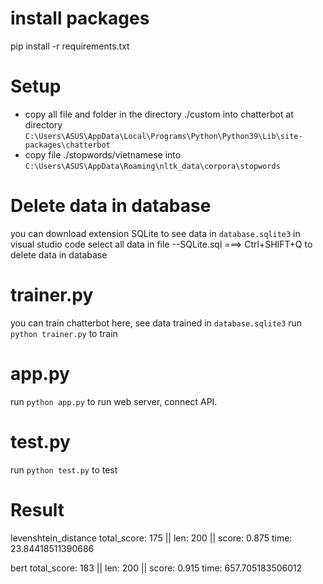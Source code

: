 # install packages
pip install -r requirements.txt
# Setup
- copy all file and folder in the directory ./custom into chatterbot at directory
`C:\Users\ASUS\AppData\Local\Programs\Python\Python39\Lib\site-packages\chatterbot`
- copy file ./stopwords/vietnamese into 
`C:\Users\ASUS\AppData\Roaming\nltk_data\corpora\stopwords`
# Delete data in database
you can download extension SQLite to see data in `database.sqlite3` in visual studio code
select all data in file --SQLite.sql ===> Ctrl+SHIFT+Q to delete data in database

# trainer.py
you can train chatterbot here, see data trained in `database.sqlite3`
run `python trainer.py` to train

# app.py
run `python app.py` to run web server, connect API.

# test.py
run `python test.py` to test

# Result

levenshtein_distance
total_score: 175 || len: 200 || score: 0.875
time: 23.84418511390686

bert
total_score: 183 || len: 200 || score: 0.915
time: 657.705183506012